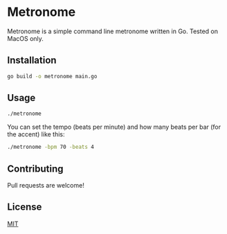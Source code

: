 # Metronome

Metronome is a simple command line metronome written in Go.
Tested on MacOS only.

## Installation

```bash
go build -o metronome main.go
```

## Usage

```bash
./metronome
```

You can set the tempo (beats per minute) and how many beats per bar (for the accent) like this:

```bash
./metronome -bpm 70 -beats 4
```

## Contributing

Pull requests are welcome!

## License

[MIT](https://choosealicense.com/licenses/mit/)

